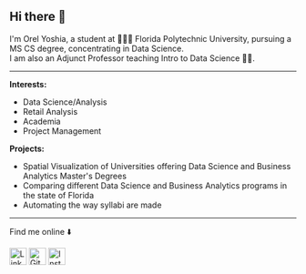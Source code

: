 ## Hi there 👋


I'm Orel Yoshia, a student at 👩🏻&zwj;💻 Florida Polytechnic University, pursuing a MS CS degree, concentrating in Data Science. <br>
I am also an Adjunct Professor teaching Intro to Data Science 👩&zwj;🏫. <br>

---
**Interests:**
- Data Science/Analysis
- Retail Analysis
- Academia
- Project Management

**Projects:**
- Spatial Visualization of Universities offering Data Science and Business Analytics Master's Degrees
- Comparing different Data Science and Business Analytics programs in the state of Florida
- Automating the way syllabi are made


---
Find me online ⬇️

<a href="https://www.linkedin.com/in/orel-yoshia/" target="_blank"><img src="https://raw.githubusercontent.com/arturssmirnovs/arturssmirnovs/master/in.png" alt="LinkedIn" width="30"></a>
<a href="https://github.com/orelyoshia" target="_blank"><img src="https://raw.githubusercontent.com/arturssmirnovs/arturssmirnovs/master/git.png" alt="GitHub" width="30"></a>
<a href="https://www.instagram.com/orel.yoshia/" target="_blank"><img src="https://raw.githubusercontent.com/arturssmirnovs/arturssmirnovs/master/ig.png" alt="Instagram" width="30"></a>

